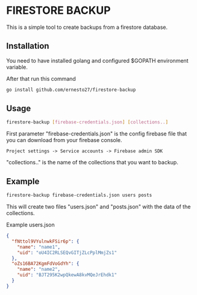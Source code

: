 # FIRESTORE BACKUP

This is a simple tool to create backups from a firestore database.

## Installation

You need to have installed golang and configured $GOPATH environment variable.

After that run this command 

```bash
go install github.com/ernesto27/firestore-backup
```

## Usage

```bash
firestore-backup [firebase-credentials.json] [collections..]
```

First parameter "firebase-credentials.json" is the config firebase file that you can download from your firebase console.

```
Project settings -> Service accounts -> Firebase admin SDK
```

"collections.." is the name of the collections that you want to backup.

## Example

```bash
firestore-backup firebase-credentials.json users posts
```

This will create two files "users.json" and "posts.json" with the data of the collections.

Example users.json
```json
{
  "fNttol9VYulnwkFSir6p": {
    "name": "name1",
    "uid": "oU4IC2RLSEQvGITjZLcPplMmjZs1"
  },
  "oZs16BA72KgmFdVoGdYh": {
    "name": "name2",
    "uid": "BJT295K2wpQkewA8kvMQeJrEhdk1"
  }
}
```